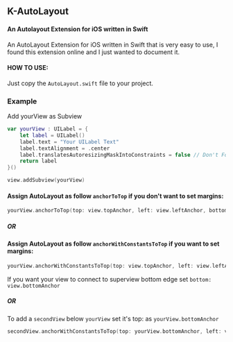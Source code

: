 ## K-AutoLayout
#### An Autolayout Extension for iOS written in Swift

An AutoLayout Extension for iOS written in Swift that is very easy to use, I found this extension online and I just wanted to document it.

#### HOW TO USE:
Just copy the `AutoLayout.swift` file to your project.

### Example
Add yourView as Subview
```swift
var yourView : UILabel = {
    let label = UILabel()
    label.text = "Your UILabel Text"
    label.textAlignment = .center
    label.translatesAutoresizingMaskIntoConstraints = false // Don't Forget to add this line.
    return label
}()

view.addSubview(yourView)
```

#### Assign AutoLayout as follow `anchorToTop` if you don't want to set margins:

```swift
yourView.anchorToTop(top: view.topAnchor, left: view.leftAnchor, bottom: nil, right: view.rightAnchor)
```

##### OR

#### Assign AutoLayout as follow `anchorWithConstantsToTop` if you want to set margins:

```swift
yourView.anchorWithConstantsToTop(top: view.topAnchor, left: view.leftAnchor, bottom: nil, right: view.rightAnchor, topConstant: 0, leftConstant: 0, bottomConstant: 0, rightConstant: 0)
```

If you want your view to connect to superview bottom edge set `bottom: view.bottomAnchor`

##### OR

To add a `secondView` below `yourView` set it's top: as `yourView.bottomAnchor` 

```swift
secondView.anchorWithConstantsToTop(top: yourView.bottomAnchor, left: view.leftAnchor, bottom: nil, right: view.rightAnchor, topConstant: 0, leftConstant: 0, bottomConstant: 0, rightConstant: 0)
```
